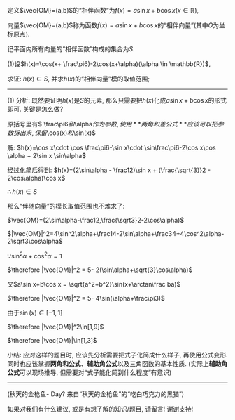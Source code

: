 定义$\vec{OM}=(a,b)$的“相伴函数“为$f(x)=a\sin x + b\cos x (x\in \mathbb{R})$,

 向量$\vec{OM}=(a,b)$称为函数$f(x)=a\sin x + b\cos x$的“相伴向量”(其中$O$为坐标原点). 

记平面内所有向量的“相伴函数”构成的集合为$S$.

(1)设$h(x)=\cos(x+ \frac\pi6)-2\cos(x+\alpha)(\alpha \in \mathbb{R})$, 

求证: $h(x) \in S$, 并求$h(x)$的“相伴向量”模的取值范围;

---

(1) 分析: 既然要证明$h(x)$是$S$的元素, 那么只需要把$h(x)$化成$a\sin x + b\cos x$的形式即可. 关键是怎么做? 

原括号里有$ \frac\pi6$和$\alpha$作为参数, 使用**两角和差公式**应该可以把参数拆出来, 保留$\cos(x)$和$\sin(x)$

解: $h(x)=\cos x\cdot \cos \frac\pi6-\sin x\cdot \sin\frac\pi6-2\cos x\cos \alpha + 2\sin x \sin\alpha$

经过化简后得到: $h(x)=(2\sin\alpha - \frac12)\sin x + (\frac{\sqrt{3}}2 - 2\cos\alpha)\cos x$

$\therefore h(x)\in S$

那么“伴随向量”的模长取值范围也不难求了:

$\vec{OM}=(2\sin\alpha-\frac12,\frac{\sqrt3}2-2\cos\alpha)$

$|\vec{OM}|^2=4\sin^2\alpha+\frac14-2\sin\alpha+\frac34+4\cos^2\alpha-2\sqrt3\cos\alpha$

$\because \sin^2\alpha+\cos^2\alpha=1$

$\therefore |\vec{OM}|^2 = 5- 2(\sin\alpha+\sqrt{3}\cos\alpha)$

又$a\sin x+b\cos x = \sqrt{a^2+b^2}\sin(x+\arctan\frac ba)$

$\therefore |\vec{OM}|^2 = 5- 4\sin(\alpha+\frac\pi3)$

由于$\sin (x) \in [-1,1]$

$\therefore |\vec{OM}|^2\in[1,9]$

$\therefore |\vec{OM}|\in[1,3]$

小结: 应对这样的题目时, 应该先分析需要把式子化简成什么样子, 再使用公式变形. 同时也应该掌握**两角和公式**、**辅助角公式**以及三角函数的基本性质. (实际上**辅助角公式**可以现场推导, 但需要对“式子能化简到什么程度”有意识)

---

(秋天的金枪鱼- Day? 来自“秋天的金枪鱼”的“吃白巧克力的黑猫”)

如果对我们有什么建议, 或是有想了解的知识/题目, 请留言! 谢谢支持!